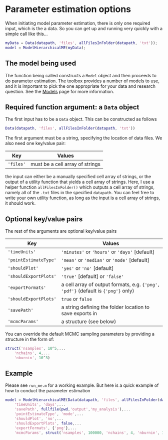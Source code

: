 # Parameter estimation options

When initiating model parameter estimation, there is only one required input, which is the a data. So you can get up and running very quickly with a simple call like this...

```matlab
myData = Data(datapath, 'files', allFilesInFolder(datapath, 'txt'));
model = ModelHierarchicalME(myData);
````

## The model being used
The function being called constructs a `Model` object and then proceeds to do parameter estimation. The toolbox provides a number of models to use, and it is important to pick the one appropriate for your data and research question. See the [Models](https://github.com/drbenvincent/delay-discounting-analysis/wiki/Models) page for more information.

## Required function argument: a `Data` object
The first input has to be a `Data` object. This can be constructed as follows

```matlab
Data(datapath, 'files', allFilesInFolder(datapath, 'txt'))
````
The first argument must be a string, specifying the location of data files. We also need one key/value pair:

| Key  | Values |
| --- | --- |
| `'files'` | must be a cell array of strings |

the input can either be a manually specified cell array of strings, or the output of a utility function that yields a cell array of strings. Here, I use a helper function `allFilesInFolder()` which outputs a cell array of strings, namely all of the `.txt` files in the specified `datapath`. You can feel free to write your own utility function, as long as the input is a cell array of strings, it should work.

## Optional key/value pairs

The rest of the arguments are optional key/value pairs

| Key  | Values |
| --- | --- |
| `'timeUnits'` | `'minutes'` or `'hours'` or `'days'` [default] |
| `'pointEstimateType'` | `'mean'` or `'median'` or `'mode'` [default] |
| `'shouldPlot'` | `'yes'` or `'no'` [default]|
| `'shouldExportPlots'` | `'true'` [default] or `'false'` |
| `'exportFormats'` | a cell array of output formats, e.g. `{'png', 'pdf'}` (default is `{'png'}` only) |
| `'shouldExportPlots'` | `true` or `false` |
| `'savePath'` | a string defining the folder location to save exports in |
| `'mcmcParams'` | a structure (see below) |

You can override the default MCMC sampling parameters by providing a structure in the form of:
```matlab
struct('nsamples', 10^5,...
    'nchains', 4,...
    'nburnin', 10^3)
```

## Example
Please see `run_me.m` for a working example. But here is a quick example of how to conduct the parameter estimation
```matlab
model = ModelHierarchicalME(Data(datapath, 'files', allFilesInFolder(datapath, 'txt')),...
    'timeUnits', 'days',...
    'savePath', fullfile(pwd,'output','my_analysis'),...
    'pointEstimateType', 'mode',...
    'shouldPlot', 'no',...
    'shouldExportPlots', false,...
    'exportFormats', {'png'},...
    'mcmcParams', struct('nsamples', 100000, 'nchains', 4, 'nburnin', 1000));
```
